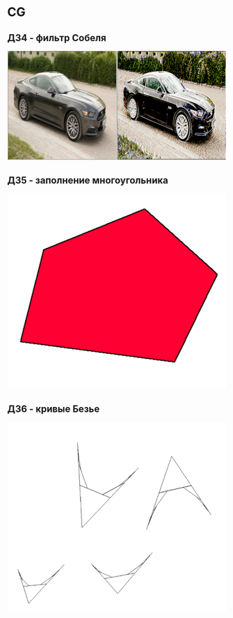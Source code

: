 # CG
## ДЗ4 - фильтр Собеля
![alt text](https://github.com/STaRiCHDED/CG/blob/main/pic/car.png?raw=true)
## ДЗ5 - заполнение многоугольника
![alt text](https://github.com/STaRiCHDED/CG/blob/main/pic/Mnogougol.png?raw=true)
## ДЗ6 - кривые Безье
![alt text](https://github.com/STaRiCHDED/CG/blob/main/pic/BEZIE.png?raw=true)
